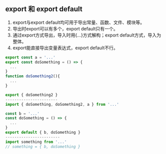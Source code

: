 ## export 和 export default

1. export与export default均可用于导出常量、函数、文件、模块等。
2. 导出时export可以有多个，export default只有一个。
3. 通过export方式导出，导入时用{...}方式解构；export default方式，导入为整体。
4. export能直接导出变量表达式，export default不行。
 
```javascript
export const a = '...'
export const doSomething = () => { 
  ...
}
function doSomething2(){
  ...
}

export { doSomething2 }
-----------------------
import { doSomething, doSomething2, a } from '...'
```

```javascript
const b = '...'
const doSomething = () => { 
  ...
}
export default { b, doSomething }
------------------------
import something from '...'
// something = { b, doSomething }
```
